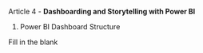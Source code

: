 Article 4 - **Dashboarding and Storytelling with Power BI**

1.	Power BI Dashboard Structure

Fill in the blank

